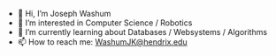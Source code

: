 - 👋 Hi, I’m Joseph Washum
- 👀 I’m interested in Computer Science / Robotics 
- 🌱 I’m currently learning about Databases / Websystems / Algorithms 
- 📫 How to reach me: WashumJK@hendrix.edu

<!---
Jkwashu/Jkwashu is a ✨ special ✨ repository because its `README.md` (this file) appears on your GitHub profile.
You can click the Preview link to take a look at your changes.
--->
